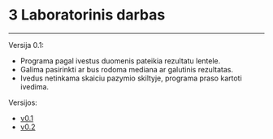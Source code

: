 # 3 Laboratorinis darbas
---
Versija 0.1:
* Programa pagal ivestus duomenis pateikia rezultatu lentele.
* Galima pasirinkti ar bus rodoma mediana ar galutinis rezultatas.
* Ivedus netinkama skaiciu pazymio skiltyje, programa praso kartoti ivedima.

Versijos:
* [v0.1](https://github.com/Rusliz/3-darbas/blob/v0.1/main.cpp)
* [v0.2](https://github.com/Rusliz/3-darbas/blob/v0.2/main.cpp)
